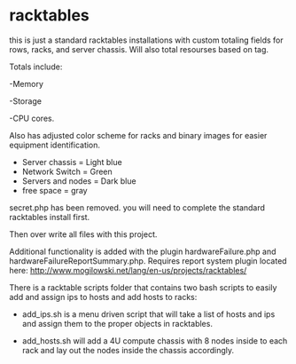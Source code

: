 racktables
==========
this is just a standard racktables installations with custom totaling fields for rows, racks, and server chassis. Will also total resourses based on tag. 

Totals include: 

-Memory 

-Storage

-CPU cores.

Also has adjusted color scheme for racks and binary images for easier equipment identification.  

- Server chassis = Light blue 
- Network Switch = Green 
- Servers and nodes = Dark blue 
- free space = gray


secret.php has been removed. you will need to complete the standard racktables install first. 

Then over write all files with this project. 

Additional functionality is added with the plugin hardwareFailure.php and hardwareFailureReportSummary.php. Requires report system plugin located here: http://www.mogilowski.net/lang/en-us/projects/racktables/

There is a racktable scripts folder that contains two bash scripts to easily add and assign ips to hosts and add hosts to racks: 

- add_ips.sh is a menu driven script that will take a list of hosts and ips and assign them to the proper objects in racktables. 

- add_hosts.sh will add a 4U compute chassis with 8 nodes inside to each rack and lay out the nodes inside the chassis accordingly. 

